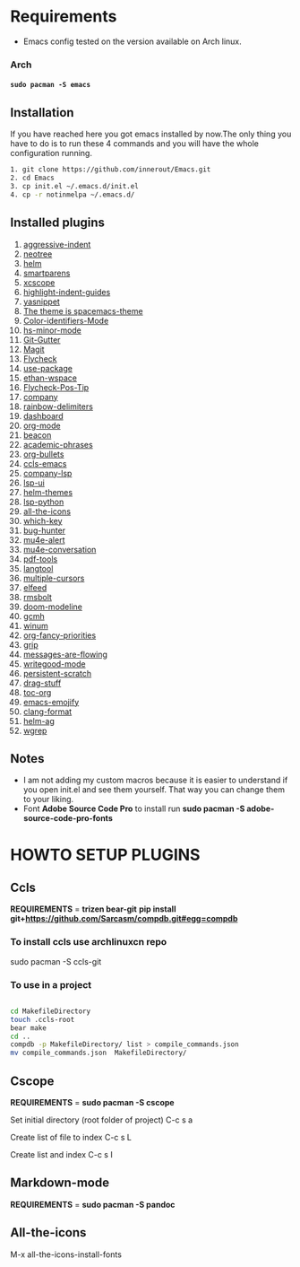 # Requirements
* Emacs config tested on the version available on Arch linux.

### Arch

#### ```sudo pacman -S emacs```

## Installation

If you have reached here you got emacs installed by now.The only thing you have to do is to run these 4 commands and you will have the whole configuration running.

``` bash
1. git clone https://github.com/innerout/Emacs.git
2. cd Emacs
3. cp init.el ~/.emacs.d/init.el
4. cp -r notinmelpa ~/.emacs.d/
```
## Installed plugins

1. [aggressive-indent](https://github.com/Malabarba/aggressive-indent-mode)
2. [neotree](https://github.com/jaypei/emacs-neotree)
3. [helm](https://github.com/emacs-helm/helm)
4. [smartparens](https://github.com/Fuco1/smartparens)
5. [xcscope](https://github.com/dkogan/xcscope.el)
6. [highlight-indent-guides](https://github.com/DarthFennec/highlight-indent-guides)
7. [yasnippet](https://github.com/joaotavora/yasnippet)
8. [The theme is spacemacs-theme](https://github.com/nashamri/spacemacs-theme)
9. [Color-identifiers-Mode](https://github.com/ankurdave/color-identifiers-mode)
10. [hs-minor-mode](https://www.emacswiki.org/emacs/HideShow)
11. [Git-Gutter](https://github.com/syohex/emacs-git-gutter)
12. [Magit](https://github.com/magit/magit)
13. [Flycheck](https://github.com/flycheck/flycheck)
14. [use-package](https://github.com/jwiegley/use-package)
15. [ethan-wspace](https://github.com/glasserc/ethan-wspace)
16. [Flycheck-Pos-Tip](https://github.com/flycheck/flycheck-pos-tip)
17. [company](https://github.com/company-mode/company-mode)
18. [rainbow-delimiters](https://github.com/Fanael/rainbow-delimiters)
19. [dashboard](https://github.com/rakanalh/emacs-dashboard)
20. [org-mode](https://orgmode.org/)
21. [beacon](https://github.com/Malabarba/beacon)
22. [academic-phrases](https://github.com/nashamri/academic-phrases)
23. [org-bullets](https://github.com/sabof/org-bullets)
24. [ccls-emacs](https://github.com/MaskRay/emacs-ccls)
25. [company-lsp](https://github.com/tigersoldier/company-lsp)
26. [lsp-ui](https://github.com/emacs-lsp/lsp-ui)
27. [helm-themes](https://github.com/syohex/emacs-helm-themes)
28. [lsp-python](https://github.com/emacs-lsp/lsp-python)
29. [all-the-icons](https://github.com/domtronn/all-the-icons.el)
30. [which-key](https://github.com/justbur/emacs-which-key)
31. [bug-hunter](https://github.com/Malabarba/elisp-bug-hunter)
32. [mu4e-alert](https://github.com/iqbalansari/mu4e-alert)
33. [mu4e-conversation](https://gitlab.com/ambrevar/mu4e-conversation)
34. [pdf-tools](https://github.com/politza/pdf-tools)
35. [langtool](https://github.com/mhayashi1120/Emacs-langtool)
36. [multiple-cursors](https://github.com/magnars/multiple-cursors.el)
37. [elfeed](https://github.com/skeeto/elfeed)
38. [rmsbolt](https://gitlab.com/jgkamat/rmsbolt)
39. [doom-modeline](https://github.com/seagle0128/doom-modeline)
40. [gcmh](https://gitlab.com/koral/gcmh)
41. [winum](https://github.com/deb0ch/emacs-winum)
42. [org-fancy-priorities](https://github.com/harrybournis/org-fancy-priorities)
43. [grip](https://github.com/seagle0128/grip-mode)
44. [messages-are-flowing](https://github.com/legoscia/messages-are-flowing)
45. [writegood-mode](https://github.com/bnbeckwith/writegood-mode/tree/master)
46. [persistent-scratch](https://github.com/Fanael/persistent-scratch/tree/master)
47. [drag-stuff](https://github.com/rejeep/drag-stuff.el/tree/master)
48. [toc-org](https://github.com/snosov1/toc-org)
49. [emacs-emojify](https://github.com/iqbalansari/emacs-emojify)
50. [clang-format](https://github.com/emacsmirror/clang-format/tree/master)
51. [helm-ag](https://github.com/syohex/emacs-helm-ag/tree/master)
52. [wgrep](https://github.com/mhayashi1120/Emacs-wgrep/tree/master)

## Notes
* I am not adding my custom macros because it is easier to understand if you open init.el and see them yourself.
That way you can change them to your liking.
* Font __Adobe Source Code Pro__ to install run __sudo pacman -S adobe-source-code-pro-fonts__

# HOWTO SETUP PLUGINS

## Ccls

__REQUIREMENTS__ = __trizen bear-git__ __pip install git+https://github.com/Sarcasm/compdb.git#egg=compdb__

### To install ccls use archlinuxcn repo

sudo pacman -S ccls-git

### To use in a project

```bash

cd MakefileDirectory
touch .ccls-root
bear make
cd ..
compdb -p MakefileDirectory/ list > compile_commands.json
mv compile_commands.json  MakefileDirectory/

```
## Cscope

__REQUIREMENTS__ = __sudo pacman -S cscope__

Set initial directory (root folder of project) C-c s a

Create list of file to index C-c s L

Create list and index C-c s I

## Markdown-mode

__REQUIREMENTS__ = __sudo pacman -S pandoc__

## All-the-icons

M-x all-the-icons-install-fonts
